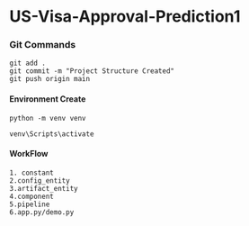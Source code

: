 # US-Visa-Approval-Prediction1

### Git Commands
```
git add .
git commit -m "Project Structure Created"
git push origin main
```

#### Environment Create
```
python -m venv venv

venv\Scripts\activate
```


#### WorkFlow
```
1. constant
2.config_entity
3.artifact_entity
4.component
5.pipeline
6.app.py/demo.py